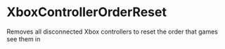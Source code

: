 # XboxControllerOrderReset
Removes all disconnected Xbox controllers to reset the order that games see them in
